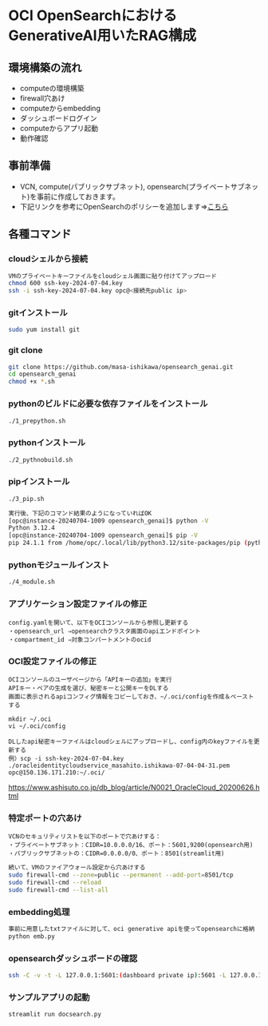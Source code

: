 # OCI OpenSearchにおけるGenerativeAI用いたRAG構成


## 環境構築の流れ
* computeの環境構築
* firewall穴あけ
* computeからembedding
* ダッシュボードログイン
* computeからアプリ起動
* 動作確認


## 事前準備
* VCN, compute(パブリックサブネット), opensearch(プライベートサブネット)を事前に作成しておきます。
* 下記リンクを参考にOpenSearchのポリシーを追加します⇒[こちら](https://docs.oracle.com/ja-jp/iaas/Content/search-opensearch/Concepts/ocisearchpermissions.htm "")


## 各種コマンド
### cloudシェルから接続
```sh
VMのプライベートキーファイルをcloudシェル画面に貼り付けてアップロード
chmod 600 ssh-key-2024-07-04.key
ssh -i ssh-key-2024-07-04.key opc@<接続先public ip>
```

### gitインストール
```sh
sudo yum install git
```

### git clone
```sh
git clone https://github.com/masa-ishikawa/opensearch_genai.git
cd opensearch_genai
chmod +x *.sh
```

### pythonのビルドに必要な依存ファイルをインストール
```sh
./1_prepython.sh
```

### pythonインストール
```sh
./2_pythnobuild.sh
```


### pipインストール
```sh
./3_pip.sh

実行後、下記のコマンド結果のようになっていればOK
[opc@instance-20240704-1009 opensearch_genai]$ python -V
Python 3.12.4
[opc@instance-20240704-1009 opensearch_genai]$ pip -V
pip 24.1.1 from /home/opc/.local/lib/python3.12/site-packages/pip (python 3.12)
```

### pythonモジュールインスト
```sh
./4_module.sh
```

### アプリケーション設定ファイルの修正
```
config.yamlを開いて、以下をOCIコンソールから参照し更新する
・opensearch_url ⇒opensearchクラスタ画面のapiエンドポイント
・compartment_id ⇒対象コンパートメントのocid
```

### OCI設定ファイルの修正
```
OCIコンソールのユーザページから「APIキーの追加」を実行
APIキー・ペアの生成を選び、秘密キーと公開キーをDLする
画面に表示されるapiコンフィグ情報をコピーしておき、~/.oci/configを作成＆ペーストする

mkdir ~/.oci
vi ~/.oci/config

DLしたapi秘密キーファイルはcloudシェルにアップロードし、config内のkeyファイルを更新する
例）scp -i ssh-key-2024-07-04.key ./oracleidentitycloudservice_masahito.ishikawa-07-04-04-31.pem opc@150.136.171.210:~/.oci/
```
https://www.ashisuto.co.jp/db_blog/article/N0021_OracleCloud_20200626.html

### 特定ポートの穴あけ
```
VCNのセキュリティリストを以下のポートで穴あけする：
・プライベートサブネット：CIDR=10.0.0.0/16、ポート：5601,9200(opensearch用)
・パブリックサブネットの：CIDR=0.0.0.0/0、ポート：8501(streamlit用)
```
```sh
続いて、VMのファイアウォール設定から穴あけする
sudo firewall-cmd --zone=public --permanent --add-port=8501/tcp
sudo firewall-cmd --reload
sudo firewall-cmd --list-all
```


### embedding処理
```sh
事前に用意したtxtファイルに対して、oci generative apiを使ってopensearchに格納
python emb.py
```

### opensearchダッシュボードの確認
```sh
ssh -C -v -t -L 127.0.0.1:5601:(dashboard private ip):5601 -L 127.0.0.1:9200:(endpoint private ip):9200 opc@(踏み台のpublic ip) -i "./ssh-key-2024-07-04.key"
```


### サンプルアプリの起動
```
streamlit run docsearch.py
```








